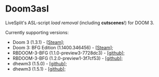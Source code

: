 # Doom3asl
LiveSplit's ASL-script _load removal_ (including __cutscenes__!) for DOOM 3.

Currently supporting versions:
- Doom 3 (1.3.1) - [[Steam](http://store.steampowered.com/app/9050/)];
- Doom 3: BFG Edition (1.1400.346456) - [[Steam](http://store.steampowered.com/app/208200/)];
- RBDOOM-3-BFG (1.1.0-preview3-7728dc3) - [[github](https://github.com/RobertBeckebans/RBDOOM-3-BFG/releases/tag/1.1.0-preview3)];
- RBDOOM-3-BFG (1.2.0-preview1-3f7cf53) - [[github](https://github.com/RobertBeckebans/RBDOOM-3-BFG/releases/tag/1.2.0-preview1)];
- dhewm3 (1.5.0) - [[github](https://github.com/dhewm/dhewm3/releases/tag/1.5.0)];
- dhewm3 (1.5.1) - [[github](https://github.com/dhewm/dhewm3/releases/tag/1.5.1)];

